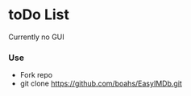 # toDo List

Currently no GUI

### Use 

- Fork repo 
- git clone https://github.com/boahs/EasyIMDb.git
